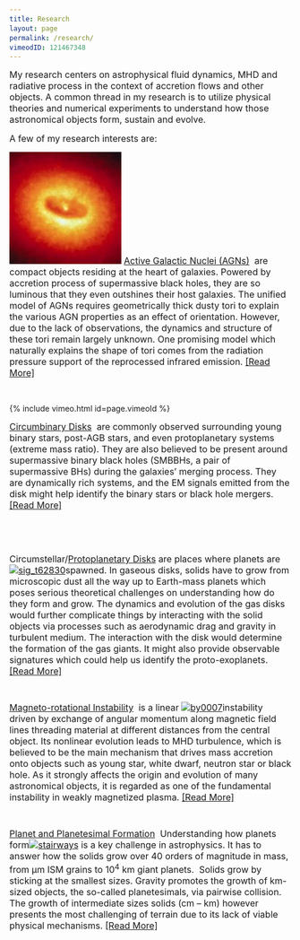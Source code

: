 ```yaml
---
title: Research
layout: page
permalink: /research/
vimeodID: 121467348
---
```

<span style="font-size: 12pt;">My research centers on astrophysical fluid dynamics, MHD and radiative process in the context of accretion flows and other objects. A common thread in my research is to utilize physical theories and numerical experiments to understand how those astronomical objects form, sustain and evolve.</span>

<span style="font-size: 12pt;">A few of my research interests are:</span>

<span style="font-size: 12pt;"><a href="/research/agn/"><img class="alignright wp-image-34" src="/assets/hs-1992-27-a-large_web-150x150.jpg" alt="hs-1992-27-a-large_web" width="200" height="200" /></a> <a href="/research/agn/">Active Galactic Nuclei (AGNs)</a>  are compact objects residing at the heart of galaxies. Powered by accretion process of supermassive black holes, they are so luminous that they even outshines their host galaxies. The unified model of AGNs requires geometrically thick dusty tori to explain the various AGN properties as an effect of orientation. However, due to the lack of observations, the dynamics and structure of these tori remain largely unknown. One promising model which naturally explains the shape of tori comes from the radiation pressure support of the reprocessed infrared emission. <a href="/research/agn_torus">[Read More]</a><br /> </span>

&nbsp;

{% include vimeo.html id=page.vimeoId %}



<span style="font-size: 12pt;"><a href="/research/cbd">Circumbinary Disks</a>  are commonly observed surrounding young binary stars, post-AGB stars, and even protoplanetary systems (extreme mass ratio). They are also believed to be present around supermassive binary black holes (SMBBHs, a pair of supermassive BHs) during the galaxies&#8217; merging process. They are dynamically rich systems, and the EM signals emitted from the disk might help identify the binary stars or black hole mergers.<a href="/research/cbd"> [Read More]</a></span>

&nbsp;

&nbsp;

<span style="font-size: 12pt;">Circumstellar/<a href="/research/ppd">Protoplanetary Disks</a> are places where planets are <a href="/research/ppd"><img class="wp-image-117 alignright" src="/assets/sig_t62830-e1475503509991-300x300.png" alt="sig_t62830" width="200" height="200" srcset="/assets/sig_t62830-e1475503509991-300x300.png 300w, /assets/sig_t62830-e1475503509991-150x150.png 150w, /assets/sig_t62830-e1475503509991.png 534w" sizes="(max-width: 200px) 100vw, 200px" /></a>spawned. In gaseous disks, solids have to grow from microscopic dust all the way up to Earth-mass planets which poses serious theoretical challenges on understanding how do they form and grow. The dynamics and evolution of the gas disks would further complicate things by interacting with the solid objects via processes such as aerodynamic drag and gravity in turbulent medium. The interaction with the disk would determine the formation of the gas giants. It might also provide observable signatures which could help us identify the proto-exoplanets. <a href="/research/ppd">[Read More]</a><br /> </span>

&nbsp;

<span style="font-size: 12pt;"><a href="/research/mri">Magneto-rotational Instability</a>  is a linear <a href="/research/mri"><img class="alignright wp-image-127" src="/assets/By0007-e1475507338766-300x246.png" alt="by0007" width="220" height="181" srcset="/assets/By0007-e1475507338766-300x246.png 300w, /assets/By0007-e1475507338766-768x630.png 768w, /assets/By0007-e1475507338766.png 853w" sizes="(max-width: 220px) 100vw, 220px" /></a>instability driven by exchange of angular momentum along magnetic field lines threading material at different distances from the central object. Its nonlinear evolution leads to MHD turbulence, which is believed to be the main mechanism that drives mass accretion onto objects such as young star, white dwarf, neutron star or black hole. As it strongly affects the origin and evolution of many astronomical objects, it is regarded as one of the fundamental instability in weakly magnetized plasma. <a href="/research/mri">[Read More]</a> </span>

&nbsp;

<span style="font-size: 12pt;"><a href="/research/planet">Planet and Planetesimal Formation</a>  Understanding how planets form<a href="/research/planet"><img class="alignright wp-image-134" src="/assets/stairways-e1475514908630-293x300.png" alt="stairways" width="220" height="225" srcset="/asslets/stairways-e1475514908630-293x300.png 293w, /assets/stairways-e1475514908630-768x787.png 768w, /assets/stairways-e1475514908630.png 774w" sizes="(max-width: 220px) 100vw, 220px" /></a> is a key challenge in astrophysics. It has to answer how the solids grow over 40 orders of magnitude in mass, from μm ISM grains to 10<sup>4</sup> km giant planets.  Solids grow by sticking at the smallest sizes. Gravity promotes the growth of km-sized objects, the so-called planetesimals, via pairwise collision. The growth of intermediate sizes solids (cm – km) however presents the most challenging of terrain due to its lack of viable physical mechanisms. <a href="/research/planet">[Read More]</a></span>
